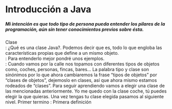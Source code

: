 # Introducción a Java
##### Mi intención es que todo tipo de persona pueda entender los pilares de la programación, aún sin tener conocimientos previos sobre ésta.
Clase  
 : ¿Qué es una clase Java?. Podemos decir que es, todo lo que engloba las características propias que define a un mismo objeto.   
: Para entenderlo mejor pondré unos ejemplos.  
: Cuando vamos por la calle nos topamos con diferentes tipos de objetos como, coches, personas, fincas, bares…
La palabra tipo y clase son sinónimos por lo que ahora cambiaremos la frase “tipos de objetos” por “clases de objetos”, dejemoslo en clases, así que ahora mismo estamos rodeados de “clases”. Para seguir aprendiendo vamos a elegir una clase de las mencionadas anteriormente. 
Yo me quedo con la clase coche, tú puedes elegir la que quieras. Una vez tengas tu clase elegida pasamos al siguiente nivel. 
Primer termino
 : Primera definición

